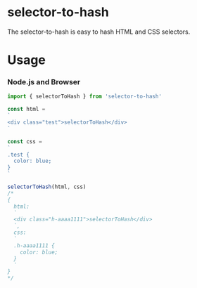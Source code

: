 # selector-to-hash
The selector-to-hash is easy to hash HTML and CSS selectors.

# Usage
### Node.js and Browser
```javascript
import { selectorToHash } from 'selector-to-hash'

const html =
`
<div class="test">selectorToHash</div>
`

const css =
`
.test {
  color: blue;
}
`

selectorToHash(html, css)
/* 
{
  html:
  `
  <div class="h-aaaa1111">selectorToHash</div>
  `,
  css:
  `
  .h-aaaa1111 {
    color: blue;
  }
  `
}
*/ 
```